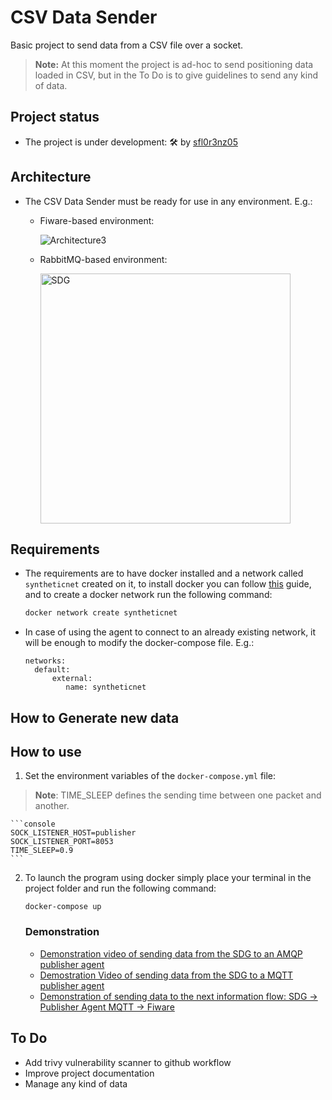 # CSV Data Sender

Basic project to send data from a CSV file over a socket.

>**Note:** At this moment the project is ad-hoc to send positioning data loaded in CSV, but in the To Do is to give guidelines to send any kind of data.

## Project status

- The project is under development: 🛠 by [sfl0r3nz05](sfigueroa@ceit.es)

## Architecture

- The CSV Data Sender must be ready for use in any environment. E.g.:

  - Fiware-based environment:

      ![Architecture3](https://user-images.githubusercontent.com/6643905/219717111-a68e0f2b-423e-489a-893f-a04f3c2ee195.png)


  - RabbitMQ-based environment:

      <img width="400" alt="SDG" src="https://user-images.githubusercontent.com/6643905/234698920-2a24ac28-a1f5-453c-a0ed-10d709c48b9b.PNG">

## Requirements

- The requirements are to have docker installed and a network called `syntheticnet` created on it, to install docker you can follow [this](https://docs.docker.com/engine/install/) guide, and to create a docker network run the following command:

  ```bash
  docker network create syntheticnet
  ```

- In case of using the agent to connect to an already existing network, it will be enough to modify the docker-compose file. E.g.:

  ```console
  networks:
    default:
        external:
           name: syntheticnet
  ```

## How to Generate new data

## How to use

1. Set the environment variables of the `docker-compose.yml` file:

  > **Note**: TIME_SLEEP defines the sending time between one packet and another.

    ```console
    SOCK_LISTENER_HOST=publisher
    SOCK_LISTENER_PORT=8053
    TIME_SLEEP=0.9
    ```

2. To launch the program using docker simply place your terminal in the project folder and run the following command:

    ```console
    docker-compose up
    ```

   ### Demonstration

   - [Demonstration video of sending data from the SDG to an AMQP publisher agent](https://youtu.be/OavGNGMnQZ4)
   - [Demostration Video of sending data from the SDG to a MQTT publisher agent](https://youtu.be/k_vCP0BRygY)
   - [Demonstration of sending data to the next information flow: SDG -> Publisher Agent MQTT -> Fiware](https://youtu.be/lwRACg6GNws)

## To Do

- Add trivy vulnerability scanner to github workflow
- Improve project documentation
- Manage any kind of data

